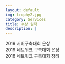 ```yaml
---
layout: default
img: trophy2.jpg
category: Services
title: 수상 실적
description: |
---
```

2019 서버구축대회 은상<br>
2019 네트워크 구축대회 은상<br>
2018 네트워크 구축대회 장려<br>
